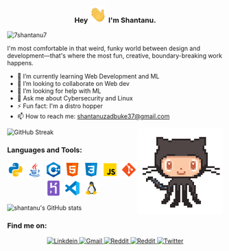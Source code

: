 <h3 align="center">Hey <img src="https://github.com/7shantanu7/7shantanu7/blob/main/assets/hi.gif" width="40px"/> I'm Shantanu.</h3>
<p align="left"> <img src="https://komarev.com/ghpvc/?username=7shantanu7&label=Profile%20views&color=0e75b6&style=flat" alt="7shantanu7" /> </p>


I'm most comfortable in that weird, funky world between design and development—that's where the most fun, creative, boundary-breaking work happens.

- 🌱 I’m currently learning Web Development and ML
- 👯 I’m looking to collaborate on Web dev
- 🤔 I’m looking for help with ML
- 💬 Ask me about Cybersecurity and Linux
- ⚡ Fun fact: I'm a distro hopper
- 📫 How to reach me: shantanuzadbuke37@gmail.com

<p>
 <img align="right" src="https://github.com/7shantanu7/7shantanu7/blob/main/assets/87202985-820dcb80-c2b6-11ea-9f56-7ec461c497c3.gif" alt="programmergif">
</p>
                                                                                                                                   
![GitHub Streak](https://github-readme-streak-stats.herokuapp.com?user=7shantanu7&theme=tokyonight_duo)
 ### Languages and Tools:
 
 <p align="center">
  <img src="https://github.com/7shantanu7/7shantanu7/blob/main/assets/icons8-python.svg" width="40">
  <img src="https://github.com/7shantanu7/7shantanu7/blob/main/assets/icons8-java.svg" width="40">
  <img src="https://github.com/7shantanu7/7shantanu7/blob/main/assets/icons8-c%2B%2B.svg" width="40">
  <img src="https://github.com/7shantanu7/7shantanu7/blob/main/assets/icons8-html-5.svg" width="40">
  <img src="https://github.com/7shantanu7/7shantanu7/blob/main/assets/icons8-css3%20.svg" width="40">
  <img src="https://github.com/7shantanu7/7shantanu7/blob/main/assets/icons8-javascript.svg" width="40">
  <img src="https://github.com/7shantanu7/7shantanu7/blob/main/assets/icons8-git.svg" width="40">
  <img src="https://github.com/7shantanu7/7shantanu7/blob/main/assets/icons8-heroku.svg" width="40">
  <img src="https://github.com/7shantanu7/7shantanu7/blob/main/assets/icons8-visual-studio-code-2019.svg" width="40">
  <img src="https://github.com/7shantanu7/7shantanu7/blob/main/assets/icons8-linux-96.png" width="40">
</p>

![shantanu's GitHub stats](https://github-readme-stats.vercel.app/api?username=7shantanu7&count_private=true&hide=contribs,prs)

### Find me on:
  <p id="contact" align="center"> 
  <a href = "https://www.linkedin.com/in/shantanu-zadbuke-0a194b188/" target="_blank">
    <img src="https://img.shields.io/badge/LinkedIn-0077B5?style=for-the-badge&logo=linkedin&logoColor=white&color=071A2C" alt="Linkdein"/>
  </a>
  <a href = "shantanuzadbuke37@gmail.com" target="_blank">
    <img src="https://img.shields.io/badge/Gmail-D14836?style=for-the-badge&logo=gmail&logoColor=white&color=071A2C" alt="Gmail"/>
  </a>
  <a href = "https://www.hackerrank.com/shantanuzadbuke1" target="_blank">
    <img src="https://img.shields.io/badge/-Hackerrank-2EC866?style=for-the-badge&logo=HackerRank&logoColor=white&color=071A2C" alt="Reddit"/>
  </a> 
  <a href = "https://www.reddit.com/user/_7shantanu7_" target="_blank">
    <img src="https://img.shields.io/badge/Reddit-FF4500?style=for-the-badge&logo=reddit&logoColor=white&color=071A2C" alt="Reddit"/>
  </a>
  <a href="https://twitter.com/Shantanu7_7" target="_blank">
    <img src="https://img.shields.io/badge/twitter-%231DA1F2.svg?&style=for-the-badge&logo=twitter&logoColor=white&color=071A2C" alt="Twitter"/>
  </a> 
 </p>
 

